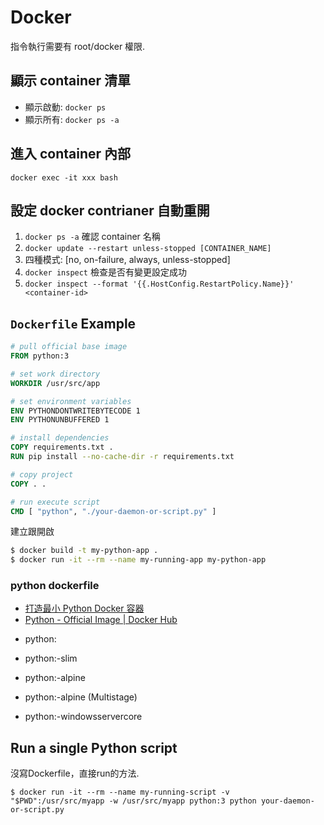 # Docker
指令執行需要有 root/docker 權限.

## 顯示 container 清單
* 顯示啟動: `docker ps`
* 顯示所有: `docker ps -a`

## 進入 container 內部
`docker exec -it xxx bash`

## 設定 docker contrianer 自動重開
1. `docker ps -a` 確認 container 名稱
2. `docker update --restart unless-stopped [CONTAINER_NAME]`
3. 四種模式: [no, on-failure, always, unless-stopped]
4. `docker inspect` 檢查是否有變更設定成功
5. `docker inspect --format '{{.HostConfig.RestartPolicy.Name}}' <container-id>`

## `Dockerfile` Example
``` dockerfile
# pull official base image
FROM python:3

# set work directory
WORKDIR /usr/src/app

# set environment variables
ENV PYTHONDONTWRITEBYTECODE 1
ENV PYTHONUNBUFFERED 1

# install dependencies
COPY requirements.txt .
RUN pip install --no-cache-dir -r requirements.txt

# copy project
COPY . .

# run execute script
CMD [ "python", "./your-daemon-or-script.py" ]
```

建立跟開啟
```sh
$ docker build -t my-python-app .
$ docker run -it --rm --name my-running-app my-python-app
```

### python dockerfile
- [打造最小 Python Docker 容器](https://blog.wu-boy.com/2021/07/building-minimal-docker-containers-for-python-applications/)
- [Python - Official Image | Docker Hub](https://hub.docker.com/_/python)

* python:<version>
* python:<version>-slim
* python:<version>-alpine
* python:<version>-alpine (Multistage)

* python:<version>-windowsservercore

## Run a single Python script
沒寫Dockerfile，直接run的方法.
  
`$ docker run -it --rm --name my-running-script -v "$PWD":/usr/src/myapp -w /usr/src/myapp python:3 python your-daemon-or-script.py`
